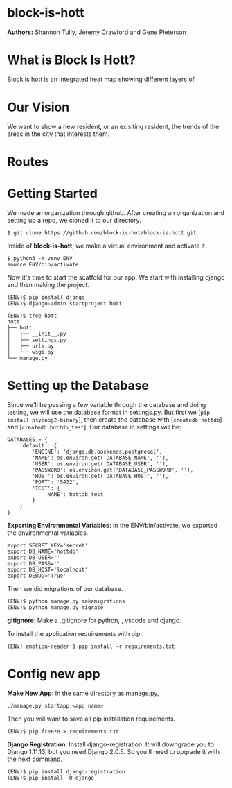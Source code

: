 # block-is-hott

**Authors:** Shannon Tully, Jeremy Crawford and Gene Pieterson

# What is Block Is Hott?

Block is hott is an integrated heat map showing different layers of 

# Our Vision

We want to show a new resident, or an exisiting resident, the trends of the areas in the city that interests them.

# Routes

# Getting Started

We made an organization through github. After creating an organization and setting up a repo, we cloned it to our directory.

```
$ git clone https://github.com/block-is-hot/block-is-hott.git
```

Inside of **block-is-hott**, we make a virtual environment and activate it.

```
$ python3 -m venv ENV
source ENV/bin/activate
```

Now it's time to start the scaffold for our app. We start with installing django and then making the project.

```
(ENV)$ pip install django
(ENV)$ django-admin startproject hott

(ENV)$ tree hott
hott
├── hott
│   ├── __init__.py
│   ├── settings.py
│   ├── urls.py
│   └── wsgi.py
└── manage.py
```

# Setting up the Database

Since we'll be passing a few variable through the database and doing testing, we will use the database format in settings.py. But first we [`pip install psycopg2-binary`], then create the database with [`createdb hottdb`] and [`createdb hottdb_test`]. Our database in settings will be:

```
DATABASES = {
    'default': {
        'ENGINE': 'django.db.backends.postgresql',
        'NAME': os.environ.get('DATABASE_NAME', ''),
        'USER': os.environ.get('DATABASE_USER', ''),
        'PASSWORD': os.environ.get('DATABASE_PASSWORD', ''),
        'HOST': os.environ.get('DATABASE_HOST', ''),
        'PORT': '5432',
        'TEST': {
            'NAME': hottdb_test
        }
    }
}
```

**Exporting Environmental Variables**: In the ENV/bin/activate, we exported the environmental variables.

```
export SECRET_KEY='secret'
export DB_NAME='hottdb'
export DB_USER=''
export DB_PASS=''
export DB_HOST='localhost'
export DEBUG='True'
```

Then we did migrations of our database.

```
(ENV)$ python manage.py makemigrations
(ENV)$ python manage.py migrate
```

**gitignore**: Make a .gitignore for python, <os>, vscode and django.

To install the application requirements with pip:

```
(ENV) emotion-reader $ pip install -r requirements.txt
```

# Config new app

**Make New App**: In the same directory as manage.py,

```
./manage.py startapp <app name>
```

Then you will want to save all pip installation requirements.

```
(ENV)$ pip freeze > requirements.txt
```

**Django Registration**: Install django-registration. It will downgrade you to Django 1.11.13, but you need Django 2.0.5. So you'll need to upgrade it with the next command.

```
(ENV)$ pip install django-registration
(ENV)$ pip install -U django
```

